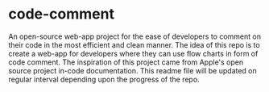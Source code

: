 # code-comment
An open-source web-app project for the ease of developers to comment on their code in the most efficient and clean manner. The idea of this repo is to create a web-app for developers where they can use flow charts in form of code comment. The inspiration of this project came from Apple's open source project in-code documentation. This readme file will be updated on regular interval depending upon the progress of the repo.
